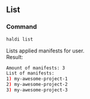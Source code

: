 ## List

### Command
```bash
haldi list
```
Lists applied manifests for user.  
Result:
```bash
Amount of manifests: 3
List of manifests:
1) my-awesome-project-1
2) my-awesome-project-2
3) my-awesome-project-3
```
